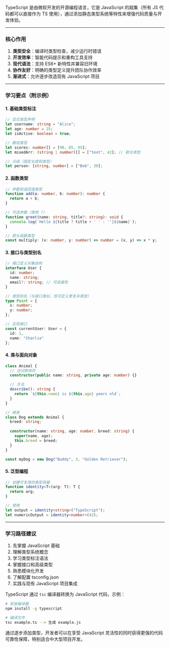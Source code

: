 TypeScript 是由微软开发的开源编程语言，它是 JavaScript 的超集（所有 JS 代码都可以直接作为 TS 使用），通过添加静态类型系统等特性来增强代码质量与开发体验。

---

### **核心作用**
1. **类型安全**：编译时类型检查，减少运行时错误
2. **开发效率**：智能代码提示和重构工具支持
3. **现代语法**：支持 ES6+ 新特性并兼容旧环境
4. **协作友好**：明确的类型定义提升团队协作效率
5. **渐进式**：允许逐步改造现有 JavaScript 项目

---

### **学习要点**（附示例）

#### 1. **基础类型标注**
```typescript
// 显式类型声明
let username: string = "Alice";
let age: number = 25;
let isActive: boolean = true;

// 数组类型
let scores: number[] = [90, 85, 95];
let mixedArr: (string | number)[] = ["text", 42]; // 联合类型

// 元组（固定长度和类型）
let person: [string, number] = ["Bob", 30];
```

#### 2. **函数类型**
```typescript
// 参数和返回值类型
function add(a: number, b: number): number {
  return a + b;
}

// 可选参数（使用 ?）
function greet(name: string, title?: string): void {
  console.log(`Hello ${title ? title + ' ' : ''}${name}`);
}

// 箭头函数类型
const multiply: (x: number, y: number) => number = (x, y) => x * y;
```

#### 3. **接口与类型别名**
```typescript
// 接口定义对象结构
interface User {
  id: number;
  name: string;
  email?: string; // 可选属性
}

// 类型别名（与接口类似，但可定义更复杂类型）
type Point = {
  x: number;
  y: number;
};

// 实现接口
const currentUser: User = {
  id: 1,
  name: "Charlie"
};
```

#### 4. **类与面向对象**
```typescript
class Animal {
  // 访问修饰符
  constructor(public name: string, private age: number) {}

  // 方法
  describe(): string {
    return `${this.name} is ${this.age} years old`;
  }
}

// 继承
class Dog extends Animal {
  breed: string;
  
  constructor(name: string, age: number, breed: string) {
    super(name, age);
    this.breed = breed;
  }
}

const myDog = new Dog("Buddy", 3, "Golden Retriever");
```

#### 5. **泛型编程**
```typescript
// 创建可复用的类型容器
function identity<T>(arg: T): T {
  return arg;
}

// 使用
let output = identity<string>("TypeScript");
let numericOutput = identity<number>(42);
```

---

### **学习路径建议**
1. 先掌握 JavaScript 基础
2. 理解类型系统概念
3. 学习类型标注语法
4. 掌握接口和高级类型
5. 熟悉模块化开发
6. 了解配置 tsconfig.json
7. 实践与现有 JavaScript 项目集成

TypeScript 通过 `tsc` 编译器转换为 JavaScript 代码，示例：
```bash
# 安装编译器
npm install -g typescript

# 编译文件
tsc example.ts --> 生成 example.js
```

通过逐步添加类型，开发者可以在享受 JavaScript 灵活性的同时获得更强的代码可靠性保障，特别适合中大型项目开发。